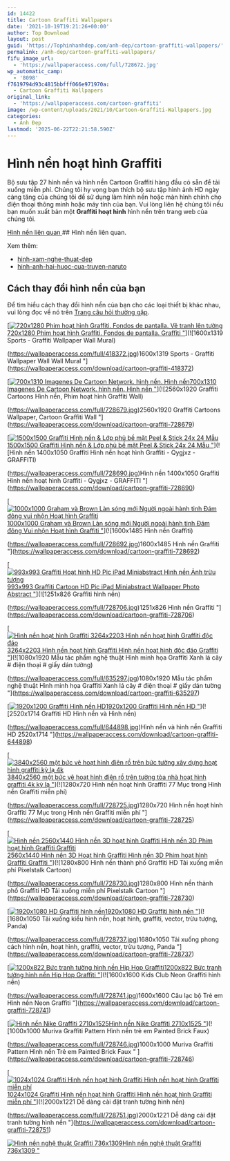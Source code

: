 ```yaml
---
id: 14422
title: Cartoon Graffiti Wallpapers
date: '2021-10-19T19:21:26+00:00'
author: Top Download
layout: post
guid: 'https://Tophinhanhdep.com/anh-dep/cartoon-graffiti-wallpapers/'
permalink: /anh-dep/cartoon-graffiti-wallpapers/
fifu_image_url:
  - 'https://wallpaperaccess.com/full/728672.jpg'
wp_automatic_camp:
  - '8098'
f7619794d93c4815bbfff066e971970a:
  - Cartoon Graffiti Wallpapers
original_link:
  - 'https://wallpaperaccess.com/cartoon-graffiti'
image: /wp-content/uploads/2021/10/Cartoon-Graffiti-Wallpapers.jpg
categories:
  - Ảnh Đẹp
lastmod: '2025-06-22T22:21:58.590Z'
---
```

# Hình nền hoạt hình Graffiti

Bộ sưu tập 27 hình nền và hình nền Cartoon Graffiti hàng đầu có sẵn để tải xuống miễn phí. Chúng tôi hy vọng bạn thích bộ sưu tập hình ảnh HD ngày càng tăng của chúng tôi để sử dụng làm hình nền hoặc màn hình chính cho điện thoại thông minh hoặc máy tính của bạn. Vui lòng liên hệ chúng tôi nếu bạn muốn xuất bản một **Graffiti hoạt hình** hình nền trên trang web của chúng tôi.

[Hình nền liên quan ](#related) ## Hình nền liên quan.

   
 Xem thêm:

   
- [hinh-xam-nghe-thuat-dep](https://tophinhanhdep.com/hinh-xam-dep/hinh-xam-nghe-thuat-dep/)
- [hinh-anh-hai-huoc-cua-truyen-naruto](https://tophinhanhdep.com/anh-naruto/hinh-anh-hai-huoc-cua-truyen-naruto/)

## Cách thay đổi hình nền của bạn

Để tìm hiểu cách thay đổi hình nền của bạn cho các loại thiết bị khác nhau, vui lòng đọc về nó trên [Trang câu hỏi thường gặp](https://tophinhanhdep.com/faq/).

  
[[![720x1280 Phim hoạt hình Graffiti.  Fondos de pantalla.  Vẽ tranh lên tường](https://wallpaperaccess.com/full/728672.jpg)720x1280 Phim hoạt hình Graffiti. Fondos de pantalla. Graffiti "](https://wallpaperaccess.com/download/cartoon-graffiti-728672)](![1600x1319 Sports - Graffiti Wallpaper Wall Mural)

(https://wallpaperaccess.com/full/418372.jpg)1600x1319 Sports - Graffiti Wallpaper Wall Wall Mural "](https://wallpaperaccess.com/download/cartoon-graffiti-418372)

[[![700x1310 Imagenes De Cartoon Network.  hình nền.  Hình nền](https://wallpaperaccess.com/full/728674.jpg)700x1310 Imagenes De Cartoon Network. hình nền. Hình nền "](https://wallpaperaccess.com/download/cartoon-graffiti-728674)](![2560x1920 Graffiti Cartoons Hình nền, Phim hoạt hình Graffiti Wall)

(https://wallpaperaccess.com/full/728679.jpg)2560x1920 Graffiti Cartoons Wallpaper, Cartoon Graffiti Wall "](https://wallpaperaccess.com/download/cartoon-graffiti-728679)

[[![1500x1500 Graffiti Hình nền & Lớp phủ bề mặt Peel & Stick 24x 24 Mẫu](https://wallpaperaccess.com/full/447967.jpg)1500x1500 Graffiti Hình nền &amp; Lớp phủ bề mặt Peel &amp; Stick 24x 24 Mẫu "](https://wallpaperaccess.com/download/cartoon-graffiti-447967)](![Hình nền 1400x1050 Graffiti Hình nền hoạt hình Graffiti - Qygjxz - GRAFFITI)

(https://wallpaperaccess.com/full/728690.jpg)Hình nền 1400x1050 Graffiti Hình nền hoạt hình Graffiti - Qygjxz - GRAFFITI "](https://wallpaperaccess.com/download/cartoon-graffiti-728690)

[[![1000x1000 Graham và Brown Làn sóng mới Người ngoài hành tinh Đám đông vui nhộn Hoạt hình Graffiti](https://wallpaperaccess.com/full/728691.jpg)1000x1000 Graham và Brown Làn sóng mới Người ngoài hành tinh Đám đông Vui nhộn Hoạt hình Graffiti "](https://wallpaperaccess.com/download/cartoon-graffiti-728691)](![1600x1485 Hình nền Graffiti)

(https://wallpaperaccess.com/full/728692.jpg)1600x1485 Hình nền Graffiti "](https://wallpaperaccess.com/download/cartoon-graffiti-728692)

[[![993x993 Graffiti Hoạt hình HD Pic iPad Miniabstract Hình nền Ảnh trừu tượng](https://wallpaperaccess.com/full/728704.jpg)993x993 Graffiti Cartoon HD Pic iPad Miniabstract Wallpaper Photo Abstract "](https://wallpaperaccess.com/download/cartoon-graffiti-728704)](![1251x826 Graffiti hình nền)

(https://wallpaperaccess.com/full/728706.jpg)1251x826 Hình nền Graffiti "](https://wallpaperaccess.com/download/cartoon-graffiti-728706)

[[![Hình nền hoạt hình Graffiti 3264x2203 Hình nền hoạt hình Graffiti độc đáo](https://wallpaperaccess.com/full/728707.jpg)3264x2203 Hình nền hoạt hình Graffiti Hình nền hoạt hình độc đáo Graffiti "](https://wallpaperaccess.com/download/cartoon-graffiti-728707)](![1080x1920 Mẫu tác phẩm nghệ thuật Hình minh họa Graffiti Xanh lá cây # điện thoại # giấy dán tường)

(https://wallpaperaccess.com/full/635297.jpg)1080x1920 Mẫu tác phẩm nghệ thuật Hình minh họa Graffiti Xanh lá cây # điện thoại # giấy dán tường "](https://wallpaperaccess.com/download/cartoon-graffiti-635297)

[[![1920x1200 Graffiti Hình nền HD](https://wallpaperaccess.com/full/728715.jpg)1920x1200 Graffiti Hình nền HD "](https://wallpaperaccess.com/download/cartoon-graffiti-728715)](![2520x1714 Graffiti HD Hình nền và Hình nền)

(https://wallpaperaccess.com/full/644898.jpg)Hình nền và hình nền Graffiti HD 2520x1714 "](https://wallpaperaccess.com/download/cartoon-graffiti-644898)

[[![3840x2560 một bức vẽ hoạt hình điên rồ trên bức tường xây dựng hoạt hình graffiti kỳ lạ 4k](https://wallpaperaccess.com/full/728722.jpg)3840x2560 một bức vẽ hoạt hình điên rồ trên tường tòa nhà hoạt hình graffiti 4k kỳ lạ "](https://wallpaperaccess.com/download/cartoon-graffiti-728722)](![1280x720 Hình nền hoạt hình Graffiti 77 Mục trong Hình nền Graffiti miễn phí)

(https://wallpaperaccess.com/full/728725.jpg)1280x720 Hình nền hoạt hình Graffiti 77 Mục trong Hình nền Graffiti miễn phí "](https://wallpaperaccess.com/download/cartoon-graffiti-728725)

[[![Hình nền 2560x1440 Hình nền 3D hoạt hình Graffiti Hình nền 3D Phim hoạt hình Graffiti Graffiti](https://wallpaperaccess.com/full/728726.jpg)2560x1440 Hình nền 3D Hoạt hình Graffiti Hình nền 3D Phim hoạt hình Graffiti Graffiti "](https://wallpaperaccess.com/download/cartoon-graffiti-728726)](![1280x800 Hình nền thành phố Graffiti HD Tải xuống miễn phí Pixelstalk Cartoon)

(https://wallpaperaccess.com/full/728730.jpg)1280x800 Hình nền thành phố Graffiti HD Tải xuống miễn phí Pixelstalk Cartoon "](https://wallpaperaccess.com/download/cartoon-graffiti-728730)

[[![1920x1080 HD Graffiti hình nền](https://wallpaperaccess.com/full/418278.jpg)1920x1080 HD Graffiti hình nền "](https://wallpaperaccess.com/download/cartoon-graffiti-418278)](![1680x1050 Tải xuống kiểu hình nền, hoạt hình, graffiti, vector, trừu tượng, Panda)

(https://wallpaperaccess.com/full/728737.jpg)1680x1050 Tải xuống phong cách hình nền, hoạt hình, graffiti, vector, trừu tượng, Panda "](https://wallpaperaccess.com/download/cartoon-graffiti-728737)

[[![1200x822 Bức tranh tường hình nền Hip Hop Graffiti](https://wallpaperaccess.com/full/447996.jpg)1200x822 Bức tranh tường hình nền Hip Hop Graffiti "](https://wallpaperaccess.com/download/cartoon-graffiti-447996)](![1600x1600 Kids Club Neon Graffiti hình nền)

(https://wallpaperaccess.com/full/728741.jpg)1600x1600 Câu lạc bộ Trẻ em Hình nền Neon Graffiti "](https://wallpaperaccess.com/download/cartoon-graffiti-728741)

[[![Hình nền Nike Graffiti 2710x1525](https://wallpaperaccess.com/full/728743.jpg)Hình nền Nike Graffiti 2710x1525 "](https://wallpaperaccess.com/download/cartoon-graffiti-728743)](![1000x1000 Muriva Graffiti Pattern Hình nền trẻ em Painted Brick Faux)

(https://wallpaperaccess.com/full/728746.jpg)1000x1000 Muriva Graffiti Pattern Hình nền Trẻ em Painted Brick Faux " ](https://wallpaperaccess.com/download/cartoon-graffiti-728746)

[[![1024x1024 Graffiti Hình nền hoạt hình Graffiti Hình nền hoạt hình Graffiti miễn phí](https://wallpaperaccess.com/full/728749.jpg)1024x1024 Graffiti Hình nền hoạt hình Graffiti Hình nền hoạt hình Graffiti miễn phí "](https://wallpaperaccess.com/download/cartoon-graffiti-728749)](![2000x1221 Dễ dàng cài đặt tranh tường hình nền)

(https://wallpaperaccess.com/full/728751.jpg)2000x1221 Dễ dàng cài đặt tranh tường hình nền "](https://wallpaperaccess.com/download/cartoon-graffiti-728751)

[![Hình nền nghệ thuật Graffiti 736x1309](https://wallpaperaccess.com/full/728756.jpg)Hình nền nghệ thuật Graffiti 736x1309 "](https://wallpaperaccess.com/download/cartoon-graffiti-728756)
